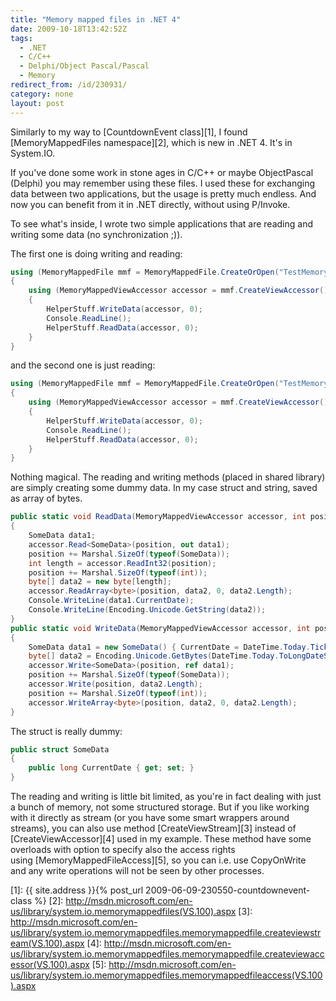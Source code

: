 ```yaml
---
title: "Memory mapped files in .NET 4"
date: 2009-10-18T13:42:52Z
tags:
  - .NET
  - C/C++
  - Delphi/Object Pascal/Pascal
  - Memory
redirect_from: /id/230931/
category: none
layout: post
---
```

Similarly to my way to [CountdownEvent class][1], I found [MemoryMappedFiles namespace][2], which is new in .NET 4. It's in System.IO.

If you've done some work in stone ages in C/C++ or maybe ObjectPascal (Delphi) you may remember using these files. I used these for exchanging data between two applications, but the usage is pretty much endless. And now you can benefit from it in .NET directly, without using P/Invoke.

To see what's inside, I wrote two simple applications that are reading and writing some data (no synchronization ;)).

The first one is doing writing and reading:

```csharp
using (MemoryMappedFile mmf = MemoryMappedFile.CreateOrOpen("TestMemoryMappedFile", 1024 * 1024))
{
	using (MemoryMappedViewAccessor accessor = mmf.CreateViewAccessor())
	{
		HelperStuff.WriteData(accessor, 0);
		Console.ReadLine();
		HelperStuff.ReadData(accessor, 0);
	}
}
```

and the second one is just reading:

```csharp
using (MemoryMappedFile mmf = MemoryMappedFile.CreateOrOpen("TestMemoryMappedFile", 1024 * 1024))
{
	using (MemoryMappedViewAccessor accessor = mmf.CreateViewAccessor())
	{
		HelperStuff.WriteData(accessor, 0);
		Console.ReadLine();
		HelperStuff.ReadData(accessor, 0);
	}
}
```

Nothing magical. The reading and writing methods (placed in shared library) are simply creating some dummy data. In my case struct and string, saved as array of bytes.

```csharp
public static void ReadData(MemoryMappedViewAccessor accessor, int position)
{
	SomeData data1;
	accessor.Read<SomeData>(position, out data1);
	position += Marshal.SizeOf(typeof(SomeData));
	int length = accessor.ReadInt32(position);
	position += Marshal.SizeOf(typeof(int));
	byte[] data2 = new byte[length];
	accessor.ReadArray<byte>(position, data2, 0, data2.Length);
	Console.WriteLine(data1.CurrentDate);
	Console.WriteLine(Encoding.Unicode.GetString(data2));
}
public static void WriteData(MemoryMappedViewAccessor accessor, int position)
{
	SomeData data1 = new SomeData() { CurrentDate = DateTime.Today.Ticks };
	byte[] data2 = Encoding.Unicode.GetBytes(DateTime.Today.ToLongDateString());
	accessor.Write<SomeData>(position, ref data1);
	position += Marshal.SizeOf(typeof(SomeData));
	accessor.Write(position, data2.Length);
	position += Marshal.SizeOf(typeof(int));
	accessor.WriteArray<byte>(position, data2, 0, data2.Length);
}
```

The struct is really dummy:

```csharp
public struct SomeData
{
	public long CurrentDate { get; set; }
}
```

The reading and writing is little bit limited, as you're in fact dealing with just a bunch of memory, not some structured storage. But if you like working with it directly as stream (or you have some smart wrappers around streams), you can also use method [CreateViewStream][3] instead of [CreateViewAccessor][4] used in my example. These method have some overloads with option to specify also the access rights using [MemoryMappedFileAccess][5], so you can i.e. use CopyOnWrite and any write operations will not be seen by other processes.

[1]: {{ site.address }}{% post_url 2009-06-09-230550-countdownevent-class %}
[2]: http://msdn.microsoft.com/en-us/library/system.io.memorymappedfiles(VS.100).aspx
[3]: http://msdn.microsoft.com/en-us/library/system.io.memorymappedfiles.memorymappedfile.createviewstream(VS.100).aspx
[4]: http://msdn.microsoft.com/en-us/library/system.io.memorymappedfiles.memorymappedfile.createviewaccessor(VS.100).aspx
[5]: http://msdn.microsoft.com/en-us/library/system.io.memorymappedfiles.memorymappedfileaccess(VS.100).aspx

